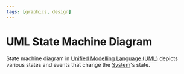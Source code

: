 ```yaml
---
tags: [graphics, design]
---
```


# UML State Machine Diagram

State machine diagram in [Unified Modelling Language (UML)](202304011211.md)
depicts various states and events that change the [System](202303242148.md)'s
state.
